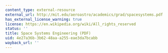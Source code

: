 ```yaml
---
content_type: external-resource
external_url: http://mit.edu/aeroastro/academics/grad/spacesystems.pdf
has_external_license_warning: true
license: https://en.wikipedia.org/wiki/All_rights_reserved
status: ''
title: Space Systems Engineering (PDF)
uid: 4e27a36b-3b62-48aa-a255-eae3da7bcabb
wayback_url: ''
---
```

